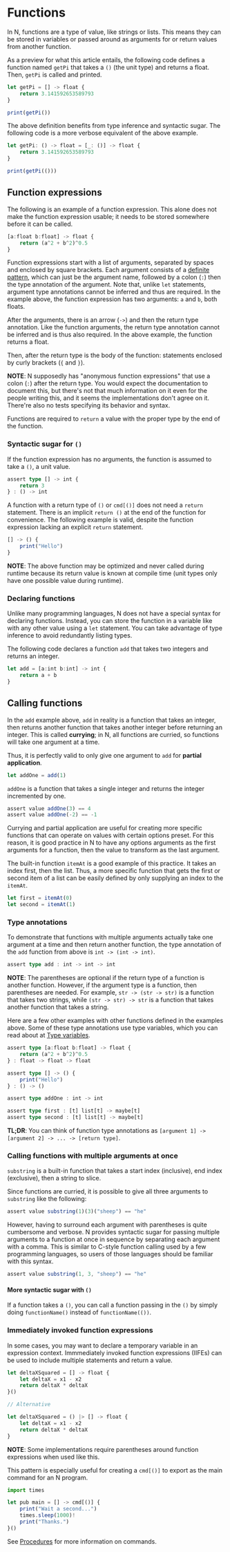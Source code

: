 # Functions

In N, functions are a type of value, like strings or lists. This means they
can be stored in variables or passed around as arguments for or return values
from another function.

As a preview for what this article entails, the following code defines a
function named `getPi` that takes a `()` (the unit type) and returns a float.
Then, `getPi` is called and printed.

```js
let getPi = [] -> float {
	return 3.141592653589793
}

print(getPi())
```

The above definition benefits from type inference and syntactic sugar. The
following code is a more verbose equivalent of the above example.

```js
let getPi: () -> float = [_: ()] -> float {
	return 3.141592653589793
}

print(getPi(()))
```

## Function expressions

The following is an example of a function expression. This alone does not make
the function expression usable; it needs to be stored somewhere before it can be
called.

```js
[a:float b:float] -> float {
	return (a^2 + b^2)^0.5
}
```

Function expressions start with a list of arguments, separated by spaces and
enclosed by square brackets. Each argument consists of a [definite
pattern](./destructuring.md), which can just be the argument name, followed by a
colon (`:`) then the type annotation of the argument. Note that, unlike `let`
statements, argument type annotations cannot be inferred and thus are required.
In the example above, the function expression has two arguments: `a` and `b`,
both floats.

After the arguments, there is an arrow (`->`) and then the return type
annotation. Like the function arguments, the return type annotation cannot be
inferred and is thus also required. In the above example, the function returns a
float.

Then, after the return type is the body of the function: statements enclosed by
curly brackets (`{` and `}`).

**NOTE**: N supposedly has "anonymous function expressions" that use a colon
(`:`) after the return type. You would expect the documentation to document
this, but there's not that much information on it even for the people writing
this, and it seems the implementations don't agree on it. There're also no tests
specifying its behavior and syntax.

Functions are required to `return` a value with the proper type by the end of
the function.

### Syntactic sugar for `()`

If the function expression has no arguments, the function is assumed to take a
`()`, a unit value.

```ts
assert type [] -> int {
	return 3
} : () -> int
```

A function with a return type of `()` or `cmd[()]` does not need a `return`
statement. There is an implicit `return ()` at the end of the function for
convenience. The following example is valid, despite the function expression
lacking an explicit `return` statement.

```js
[] -> () {
	print("Hello")
}
```

**NOTE**: The above function may be optimized and never called during runtime
because its return value is known at compile time (unit types only have one
possible value during runtime).

### Declaring functions

Unlike many programming languages, N does not have a special syntax for
declaring functions. Instead, you can store the function in a variable like with
any other value using a `let` statement. You can take advantage of type inference to avoid redundantly listing types.

The following code declares a function `add` that takes two integers and returns
an integer.

```ts
let add = [a:int b:int] -> int {
	return a + b
}
```

## Calling functions

In the `add` example above, `add` in reality is a function that takes an
integer, then returns another function that takes another integer before
returning an integer. This is called **currying**; in N, all functions are
curried, so functions will take one argument at a time.

Thus, it is perfectly valid to only give one argument to `add` for **partial
application**.

```ts
let addOne = add(1)
```

`addOne` is a function that takes a single integer and returns the integer
incremented by one.

```js
assert value addOne(3) == 4
assert value addOne(-2) == -1
```

Currying and partial application are useful for creating more specific functions
that can operate on values with certain options preset. For this reason, it is
good practice in N to have any options arguments as the first arguments for a
function, then the value to transform as the last argument.

The built-in function `itemAt` is a good example of this practice. It takes an
index first, then the list. Thus, a more specific function that gets the first
or second item of a list can be easily defined by only supplying an index to the
`itemAt`.

```js
let first = itemAt(0)
let second = itemAt(1)
```

### Type annotations

To demonstrate that functions with multiple arguments actually take one argument
at a time and then return another function, the type annotation of the `add`
function from above is `int -> (int -> int)`.

```ts
assert type add : int -> int -> int
```

**NOTE**: The parentheses are optional if the return type of a function is
another function. However, if the argument type is a function, then parentheses
are needed. For example, `str -> (str -> str)` is a function that takes two
strings, while `(str -> str) -> str` is a function that takes another function
that takes a string.

Here are a few other examples with other functions defined in the examples
above. Some of these type annotations use type variables, which you can read
about at [Type variables](./generic.md).

```ts
assert type [a:float b:float] -> float {
	return (a^2 + b^2)^0.5
} : float -> float -> float

assert type [] -> () {
	print("Hello")
} : () -> ()

assert type addOne : int -> int

assert type first : [t] list[t] -> maybe[t]
assert type second : [t] list[t] -> maybe[t]
```

**TL;DR**: You can think of function type annotations as `[argument 1] -> [argument 2] -> ... -> [return type]`.

### Calling functions with multiple arguments at once

`substring` is a built-in function that takes a start index (inclusive), end
index (exclusive), then a string to slice.

Since functions are curried, it is possible to give all three arguments to
`substring` like the following:

```js
assert value substring(1)(3)("sheep") == "he"
```

However, having to surround each argument with parentheses is quite cumbersome
and verbose. N provides syntactic sugar for passing multiple arguments to a
function at once in sequence by separating each argument with a comma. This is
similar to C-style function calling used by a few programming languages, so
users of those languages should be familiar with this syntax.

```js
assert value substring(1, 3, "sheep") == "he"
```

#### More syntactic sugar with `()`

If a function takes a `()`, you can call a function passing in the `()` by
simply doing `functionName()` instead of `functionName(())`.

### Immediately invoked function expressions

In some cases, you may want to declare a temporary variable in an expression
context. Immmediately invoked function expressions (IIFEs) can be used to
include multiple statements and return a value.

```js
let deltaXSquared = [] -> float {
	let deltaX = x1 - x2
	return deltaX * deltaX
}()

// Alternative

let deltaXSquared = () |> [] -> float {
	let deltaX = x1 - x2
	return deltaX * deltaX
}
```

**NOTE**: Some implementations require parentheses around function expressions
when used like this.

This pattern is especially useful for creating a `cmd[()]` to export as the main
command for an N program.

```js
import times

let pub main = [] -> cmd[()] {
	print("Wait a second...")
	times.sleep(1000)!
	print("Thanks.")
}()
```

See [Procedures](./async.md) for more information on commands.
